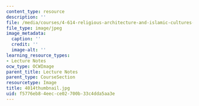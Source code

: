```yaml
---
content_type: resource
description: ''
file: /media/courses/4-614-religious-architecture-and-islamic-cultures-fall-2002/f5776eb84eecce02700b33c4dda5aa3e_4014thumbnail.jpg
file_type: image/jpeg
image_metadata:
  caption: ''
  credit: ''
  image-alt: ''
learning_resource_types:
- Lecture Notes
ocw_type: OCWImage
parent_title: Lecture Notes
parent_type: CourseSection
resourcetype: Image
title: 4014thumbnail.jpg
uid: f5776eb8-4eec-ce02-700b-33c4dda5aa3e
---
```

